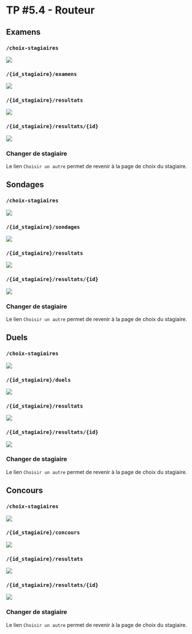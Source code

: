 # TP #5.4 - Routeur

## Examens

### `/choix-stagiaires` 

![](../images/evalme/accueil.01.png)

### `/{id_stagiaire}/examens`

![](../images/evalme/examen.01.png)

### `/{id_stagiaire}/resultats`

![](../images/evalme/examen.02.png)

### `/{id_stagiaire}/resultats/{id}`

![](../images/evalme/examen.05.png)

### Changer de stagiaire

Le lien `Choisir un autre` permet de revenir à la page de choix du stagiaire.

## Sondages

### `/choix-stagiaires` 

![](../images/evalme/accueil.01.png)

### `/{id_stagiaire}/sondages`

![](../images/evalme/sondage.01.png)

### `/{id_stagiaire}/resultats`

![](../images/evalme/sondage.02.png)

### `/{id_stagiaire}/resultats/{id}`

![](../images/evalme/sondage.03.png)

### Changer de stagiaire

Le lien `Choisir un autre` permet de revenir à la page de choix du stagiaire.

## Duels

### `/choix-stagiaires` 

![](../images/evalme/accueil.01.png)

### `/{id_stagiaire}/duels`

![](../images/evalme/duel.01.png)

### `/{id_stagiaire}/resultats`

![](../images/evalme/duel.03.png)

### `/{id_stagiaire}/resultats/{id}`

![](../images/evalme/duel.04.png)

### Changer de stagiaire

Le lien `Choisir un autre` permet de revenir à la page de choix du stagiaire.

## Concours

### `/choix-stagiaires` 

![](../images/evalme/accueil.01.png)

### `/{id_stagiaire}/concours`

![](../images/evalme/concours.01.png)

### `/{id_stagiaire}/resultats`

![](../images/evalme/concours.03.png)

### `/{id_stagiaire}/resultats/{id}`

![](../images/evalme/concours.04.png)

### Changer de stagiaire

Le lien `Choisir un autre` permet de revenir à la page de choix du stagiaire.